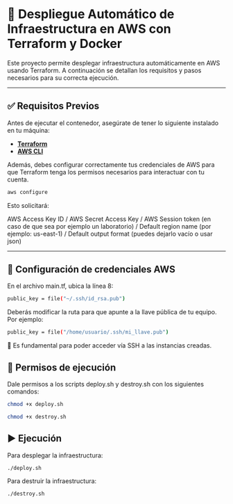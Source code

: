 # 🚀 Despliegue Automático de Infraestructura en AWS con Terraform y Docker

Este proyecto permite desplegar infraestructura automáticamente en AWS usando Terraform. A continuación se detallan los requisitos y pasos necesarios para su correcta ejecución.

---

## ✅ Requisitos Previos

Antes de ejecutar el contenedor, asegúrate de tener lo siguiente instalado en tu máquina:

- **[Terraform](https://developer.hashicorp.com/terraform/install)**  
- **[AWS CLI](https://docs.aws.amazon.com/cli/latest/userguide/install-cliv2.html)**

Además, debes configurar correctamente tus credenciales de AWS para que Terraform tenga los permisos necesarios para interactuar con tu cuenta.

```bash
aws configure
```

Esto solicitará:

AWS Access Key ID /
 AWS Secret Access Key /
 AWS Session token (en caso de que sea por ejemplo un laboratorio) /
 Default region name (por ejemplo: us-east-1) /
 Default output format (puedes dejarlo vacío o usar json)

---

## 🔐 Configuración de credenciales AWS

En el archivo main.tf, ubica la línea 8:

```bash
public_key = file("~/.ssh/id_rsa.pub")
```

Deberás modificar la ruta para que apunte a la llave pública de tu equipo. Por ejemplo:

```bash
public_key = file("/home/usuario/.ssh/mi_llave.pub")
```

📌 Es fundamental para poder acceder vía SSH a las instancias creadas.

## 🚦 Permisos de ejecución

Dale permisos a los scripts deploy.sh y destroy.sh con los siguientes comandos:

```bash
chmod +x deploy.sh
```

```bash
chmod +x destroy.sh
```

## ▶️ Ejecución

Para desplegar la infraestructura:

```bash
./deploy.sh
```

Para destruir la infraestructura:

```bash
./destroy.sh
```